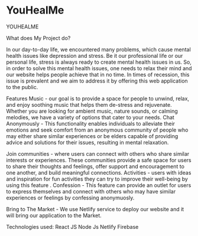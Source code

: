 # YouHealMe
YOUHEALME

What does My Project do?

In our day-to-day life, we encountered many problems, which cause mental health issues like depression and stress. Be it our professional life or our personal life, stress is always ready to create mental health issues in us. So, in order to solve this mental health issues, one needs to relax their mind and our website helps people achieve that in no time. In times of recession, this issue is prevalent and we aim to address it by offering this web application to the public.

Features
Music - our goal is to provide a space for people to unwind, relax, and enjoy soothing music that helps them de-stress and rejuvenate. Whether you are looking for ambient music, nature sounds, or calming melodies, we have a variety of options that cater to your needs.
Chat Anonymously - This functionality enables individuals to alleviate their emotions and seek comfort from an anonymous community of people who may either share similar experiences or be elders capable of providing advice and solutions for their issues, resulting in mental relaxation.


Join communities - where users can connect with others who share similar interests or experiences. These communities provide a safe space for users to share their thoughts and feelings, offer support and encouragement to one another, and build meaningful connections.
Activities - users with ideas and inspiration for fun activities they can try to improve their well-being by using this feature .
Confession - This feature can provide an outlet for users to express themselves and connect with others who may have similar experiences or feelings by confessing anonymuosly.



Bring to The Market -  We use Netlify service to deploy our website and it will bring our application to the Market.


Technologies used:
React JS
Node Js
Netlify
Firebase


